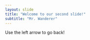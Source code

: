 ```yaml
---
layout: slide
title: "Welcome to our second slide!"
subtitle: "Mr. Wanderer"
---
```

Use the left arrow to go back!
